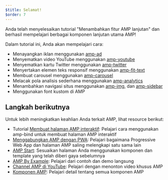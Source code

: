 ```yaml
---
$title: Selamat!
$order: 7
---
```


Anda telah menyelesaikan tutorial "Menambahkan fitur AMP lanjutan" dan berhasil mempelajari berbagai komponen lanjutan utama AMP!

Dalam tutorial ini, Anda akan mempelajari cara:

- Menayangkan iklan menggunakan [amp-ad](/id/docs/reference/components/amp-ad.html)
- Menyematkan video YouTube menggunakan [amp-youtube](/id/docs/reference/components/amp-youtube.html)
- Menyematkan kartu Twitter menggunakan [amp-twitter](/id/docs/reference/components/amp-twitter.html)
- Menyertakan elemen teks responsif menggunakan [amp-fit-text](/id/docs/reference/components/amp-fit-text.html)
- Membuat carousel menggunakan [amp-carousel](/id/docs/reference/components/amp-carousel.html)
- Melacak pola analisis sederhana menggunakan [amp-analytics](/id/docs/reference/components/amp-analytics.html)
- Menambahkan navigasi situs menggunakan [amp-img](/id/docs/reference/components/amp-img.html), dan [amp-sidebar](/id/docs/reference/components/amp-sidebar.html)
- Menggunakan font kustom di AMP



## Langkah berikutnya

Untuk lebih meningkatkan keahlian Anda terkait AMP, lihat resource berikut:

- Tutorial [Membuat halaman AMP interaktif](/id/docs/tutorials/interactivity.html): Pelajari cara menggunakan amp-bind untuk membuat halaman AMP interaktif
- [Menggabungkan AMP dengan PWA](/id/docs/guides/pwa-amp.html): Pelajari bagaimana Progressive Web App dan halaman AMP saling melengkapi satu sama lain
- [AMP Start](https://www.ampstart.com/): Sesuaikan halaman Anda menggunakan komponen dan template yang telah diberi gaya sebelumnya
- [AMP By Example](https://ampbyexample.com/): Pelajari dari contoh dan demo langsung
- [Channel AMP di YouTube](https://www.youtube.com/channel/UCXPBsjgKKG2HqsKBhWA4uQw): Pelajari dengan menonton video khusus AMP
- [Komponen AMP](/id/docs/reference/components): Pelajari detail tentang semua komponen AMP